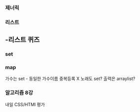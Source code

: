 ### 제너릭

### 리스트
-리스트 퀴즈
---
### set

### map

가수는 set - 동일한 가수이름 중복등록 X
노래도 set?
출력은 arraylist?

### 알고리즘 8강

내일 CSS/HTMl 평가